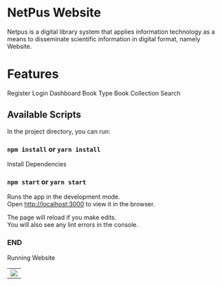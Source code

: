 # NetPus Website

Netpus is a digital library system that applies information technology as a means to disseminate scientific information in digital format, namely Website.

# Features

Register
Login
Dashboard
Book Type
Book Collection
Search

## Available Scripts

In the project directory, you can run:

### `npm install` or `yarn install`

Install Dependencies

### `npm start` or `yarn start`

Runs the app in the development mode.\
Open [http://localhost:3000](http://localhost:3000) to view it in the browser.

The page will reload if you make edits.\
You will also see any lint errors in the console.

### END

Running Website

<table>
  <tr>
    <td>
      <img src="img/1.png">
    </td>
  </tr>
</table>